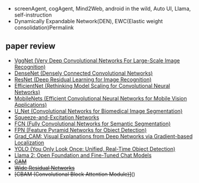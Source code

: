 * screenAgent, cogAgent, Mind2Web, android in the wild, Auto UI, Llama, self-instruction
* Dynamically Expandable Network(DEN), EWC(Elastic weight consolidation)Permalink

## paper review

* [VggNet (Very Deep Convolutional Networks For Large-Scale Image Recognition)](https://github.com/semi0612/CNN_paper/blob/master/Reading/VggNet.md)
* [DenseNet (Densely Connected Convolutional Networks)](https://github.com/semi0612/CNN_paper/blob/master/Reading/DenseNet.md)
* [ResNet (Deep Residual Learning for Image Recognition)](https://github.com/semi0612/CNN_paper/blob/master/Reading/ResNet.md)
* [EfficientNet (Rethinking Model Scaling for Convolutional Neural Networks)](https://github.com/semi0612/CNN_paper/blob/master/Reading/EfficientNet.md)
* [MobileNets (Efficient Convolutional Neural Networks for Mobile Vision Applications)](https://github.com/semi0612/CNN_paper/blob/master/Reading/MobileNet.md)
* [U_Net (Convolutional Networks for Biomedical Image Segmentation)](https://github.com/semi0612/CNN_paper/blob/master/Reading/U_Net.md)
* [Squeeze-and-Excitation Networks](https://github.com/semi0612/CNN_paper/blob/master/Reading/Squeeze-and-Excitation%20Networks.md)
* [FCN (Fully Convolutional Networks for Semantic Segmentation)](https://github.com/semi0612/CNN_paper/blob/master/Reading/FCN.md)
* [FPN (Feature Pyramid Networks for Object Detection)](https://github.com/semi0612/CNN_paper/blob/master/Reading/FPN.md)
* [Grad_CAM: Visual Explanations from Deep Networks via Gradient-based Localization](https://github.com/semi0612/CNN_paper/blob/master/Reading/Grad_CAM.md)
* [YOLO (You Only Look Once: Unified, Real-Time Object Detection)](https://github.com/semi0612/CNN_paper/blob/master/Reading/YOLO.md)
* [Llama 2: Open Foundation and Fine-Tuned Chat Models](https://github.com/semi0612/paper/blob/master/Reading/Llama2.md)
* ~~[CAM](https://github.com/semi0612/CNN_paper/blob/master/Reading/**%20CAM.md)~~
* ~~[Wide Residual Networks](https://github.com/semi0612/CNN_paper/blob/master/Reading/***%20Wideresnet.md)~~
* ~~[CBAM (Convolutional Block Attention Module)]~~()
